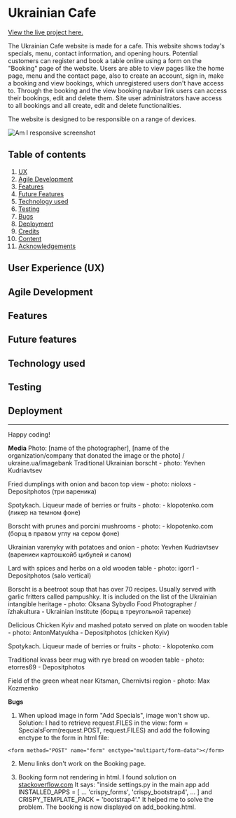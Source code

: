 # Ukrainian Cafe

[View the live project here.]()

The Ukrainian Cafe website is made for a cafe. This website shows today's specials, menu, contact information, and opening hours. Potential customers can register and book a table online using a form on the "Booking" page of the website. 
Users are able to view pages like the home page, menu and the contact page, also to create an account, sign in, make a booking and view bookings, which unregistered users don't have access to. Through the booking and the view booking navbar link users can access their bookings, edit and delete them. Site user administrators have access to all bookings and all create, edit and delete functionalities.

The website is designed to be responsible on a range of devices.

![Am I responsive screenshot]()


## Table of contents
 1. [ UX ](#ux)
 2. [Agile Development](#agile)
 3. [ Features ](#features)  
 4. [ Future Features ](#future)  
 5. [ Technology used ](#tech) 
 6. [ Testing ](#testing)  
 7. [ Bugs ](#bugs)  
 8. [ Deployment](#deployment)
 9. [ Credits](#credits)
 10. [ Content](#content)  
 11. [ Acknowledgements](#acknowledgements)

## User Experience (UX)

## Agile Development

## Features

## Future features

## Technology used

## Testing

## Deployment



---

Happy coding!

**Media**
Photo: [name of the photographer], [name of the organization/company that donated the image or the photo] / ukraine.ua/imagebank
Traditional Ukrainian borscht - photo: Yevhen Kudriavtsev

Fried dumplings with onion and bacon top view - photo: nioloxs - Depositphotos (три вареника)

Spotykach. Liqueur made of berries or fruits - photo:  - klopotenko.com (ликер на темном фоне)

Borscht with prunes and porcini mushrooms - photo:  - klopotenko.com (борщ в правом углу на сером фоне)

Ukrainian varenyky with potatoes and onion - photo: Yevhen Kudriavtsev (варениеи картошкойб цибулей и салом)

Lard with spices and herbs on a old wooden table - photo: igorr1 - Depositphotos (salo vertical)

Borscht is a beetroot soup that has over 70 recipes. Usually served with garlic fritters called pampushky. It is included on the list of the Ukrainian intangible heritage - photo: Oksana Sybydlo Food Photographer / їzhakultura - Ukrainian Institute (борщ в треугольной тарелке)

Delicious Chicken Kyiv and mashed potato served on plate on wooden table - photo: AntonMatyukha - Depositphotos (chicken Kyiv)

Spotykach. Liqueur made of berries or fruits - photo:  - klopotenko.com

Traditional kvass beer mug with rye bread on wooden table - photo: etorres69 - Depositphotos

Field of the green wheat near Kitsman, Chernivtsi region - photo: Max Kozmenko


**Bugs**
1. When upload image in form "Add Specials", image won't show up. 
Solution: I had to retrieve request.FILES in the view:
form = SpecialsForm(request.POST, request.FILES)
and add the following enctype to the form in html file:
```
<form method="POST" name="form" enctype="multipart/form-data"></form>
```
2. Menu links don't work on the Booking page.

3. Booking form not rendering in html. I found solution on [stackoverflow.com](https://stackoverflow.com/questions/75495403/django-returns-templatedoesnotexist-when-using-crispy-forms) It says: "inside settings.py in the main app add INSTALLED_APPS = [ ... 'crispy_forms', 'crispy_bootstrap4', ... ] and CRISPY_TEMPLATE_PACK = 'bootstrap4'." It helped me to solve the problem. The booking is now displayed on add_booking.html.
